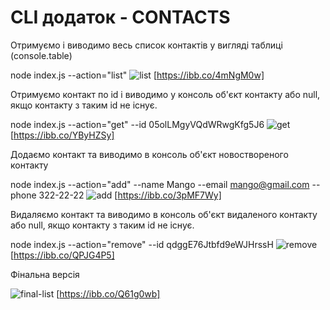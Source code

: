# CLI додаток - CONTACTS

 Отримуємо і виводимо весь список контактів у вигляді таблиці (console.table)
 
node index.js --action="list"
![list](https://ibb.co/4mNgM0w.jpg)
[https://ibb.co/4mNgM0w]


 Отримуємо контакт по id і виводимо у консоль об'єкт контакту або null, якщо контакту з таким id не існує.
 
node index.js --action="get" --id 05olLMgyVQdWRwgKfg5J6
![get](https://ibb.co/YByHZSy.jpg)
[https://ibb.co/YByHZSy]

 Додаємо контакт та виводимо в консоль об'єкт новоствореного контакту
 
node index.js --action="add" --name Mango --email mango@gmail.com --phone 322-22-22
![add](https://ibb.co/3pMF7Wy.jpg)
[https://ibb.co/3pMF7Wy]

 Видаляємо контакт та виводимо в консоль об'єкт видаленого контакту або null, якщо контакту з таким id не існує.
 
node index.js --action="remove" --id qdggE76Jtbfd9eWJHrssH
![remove](https://ibb.co/QPJG4P5.jpg)
[https://ibb.co/QPJG4P5]

 Фінальна версія
 
![final-list](https://ibb.co/Q61g0wb.jpg)
[https://ibb.co/Q61g0wb]

